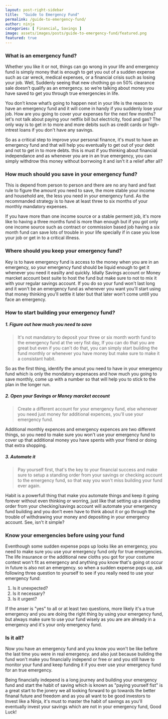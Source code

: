 ```yaml
---
layout: post-right-sidebar
title:  "Guide to Emergency Fund"
permalink: /guide-to-emergency-fund/
author: ninja
categories: [ Financial, Savings ]
image: assets/images/posts/guide-to-emergency-fund/featured.png
featured: true
---
```

### What is an emergency fund?
Whether you like it or not, things can go wrong in your life and emergency fund is simply money that is enough to get you out of a sudden expense such as car wreck, medical expenses, or a financial crisis such as losing your job. Well, Suddenly seeing that new chothing go on 50% clearance sale doesn’t qualify as an emergency. so we’re talking about money you have saved to get you through true emergencies in life.

You don’t know what’s going to happen next in your life is the reason to have an emergency fund and it will come in handy if you suddenly lose your job. How are you going to cover your expenses for the next few months? let's not talk about paying your netflix bill but electricity, food and gas? The only way is to get in to more and more debits such as credit cards or high-intrest loans if you don't have any savings.

So as a critical step to improve your personal finance, it's must to have an emergency fund and that will help you eventually to get out of your debt and not to get in to more debts. this is must if you thinking about financial independance and as whenever you are in an true emergency, you can simply withdrow this money without borrwoing it and isn't it a relief after all?

### How much should you save in your emergency fund?
This is depend from person to person and there are no any hard and fast rule to figure the amount you need to save, the more stable your income and household are, the less you need in your emergency fund. As the recommanded strategy is to have at least three to six months of your monthly mandatory expenses. 

If you have more than one income source or a stable perment job, it's more like to having a three months fund is more than enough but if you got only one income source such as contract or commission based job having a six month fund can save lots of trouble in your life specially if in case you lose your job or get in to a critical illness.

### Where should you keep your emergency fund?
Key is to have emergency fund is access to the money when you are in an emergency, so your emergency fund should be liquid enough to get it whenever you need it easilty and quickly. Idially Savings account or Money marcket account best suite to host the fund but make sure to not to mix it with your regular savings account. If you do so your fund won't last long and it won't be an emergency fund as whenever you want you'll start using that money thinking you'll settle it later but that later won't come untill you face an emergency.

### How to start building your emergency fund?

##### 1. Figure out how much you need to save
> It's not mandatory to deposit your three or six month worth fund to the emergency fund at the very fist day, If you can do that you are great but even if you can't do that, you can simply start building the fund monthly or whenever you have money but make sure to make it a consistant habit.

So as the first thing, identify the amout you need to have in your emergency fund which is only the mondatory expenaces and how much you going to save monthly, come up with a number so that will help you to stick to the plan in the longer run.

##### 2. Open your Savings or Money marcket account
> Create a different account for your emergency fund, else whenever you need just money for additional expences, you'll use your emergency fund.

Additional monthly expences and emergency expences are two different things, so you need to make sure you won't use your emergency fund to cover up that additional money you have spents with your friend or doing that extra shopping.

##### 3. Automate it
> Pay yourself first, that's the key to your financial success and make sure to setup a standing order from your savings or checking account to the emergency fund, so that way you won't miss building your fund ever again.

Habit is a powerfull thing that make you automate things and keep it going forever without even thinking or worring, just like that setting up a standing order from your checking/savings account will automate your emergency fund building and you don’t even have to think about it or go through the trouble of withdrawing your money and depositing in your emergency account. See, isn't it simple?

### Know your emergencies before using your fund
Eventhough some sudden expense pops up looks like an emergency, you need to make sure you use your emergency fund only for true emergencies. The life insurance or the additional new cloths you got for your costume contest won't fit as emergency and anything you know that's going ot occur in future is also not an emergency. so when a sudden expense pops up, ask following three question to yourself to see if you really need to use your emergency fund:

1. Is it unexpected?
2. Is it necessary?
3. Is it urgent?

If the anser is "yes" to all or at least two questions, more likely it's a true emergency and you are doing the right thing by using your emergency fund, but always make sure to use your fund wisely as you are are already in a emergency and it's your only emergency fund.


### Is it all?
Now you have an emergency fund and you know you won't be like before the last time you were in real emergency. and also just because building the fund won't make you financially independ or free or and you still have to monitor your fund and keep funding it if you ever use your emergency fund for an true emergency.

Being financially independ is a long journey and building your emergency fund and start the habit of saving which is known as "paying yourself fist" is a great start to the jonery we all looking forward to go towards the better finanal future and freedom and as you all want to be good investors to Invest like a Ninja, it's must to master the habit of savings as you'll eventually invest your savings which are not in your emergency fund, Good Luck!